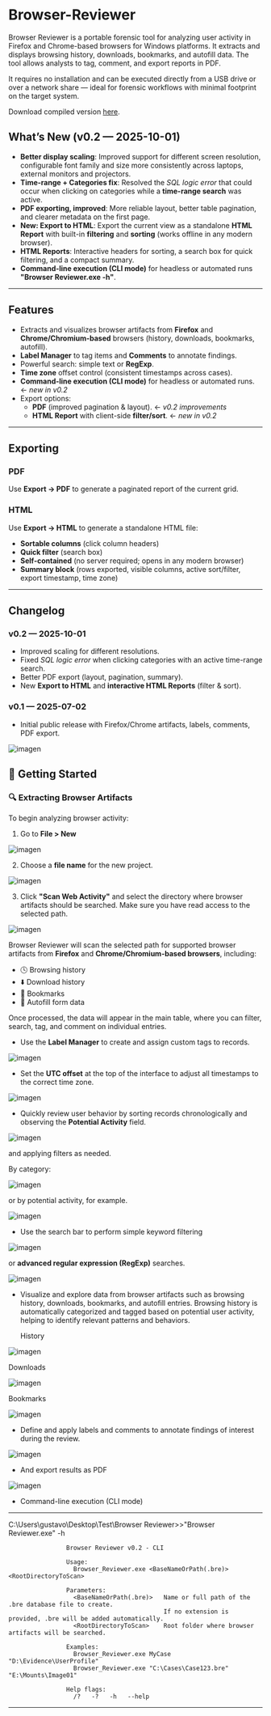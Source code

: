 # Browser-Reviewer
Browser Reviewer is a portable forensic tool for analyzing user activity in Firefox and Chrome-based browsers for Windows platforms. It extracts and displays browsing history, downloads, bookmarks, and autofill data. The tool allows analysts to tag, comment, and export reports in PDF.

It requires no installation and can be executed directly from a USB drive or over a network share — ideal for forensic workflows with minimal footprint on the target system.

Download compiled version [here](https://github.com/gustavoparedes/Browser-Reviewer/releases/download/v0.2/Browser.Reviewer.v0.2.rar).

## What’s New (v0.2 — 2025-10-01)

- **Better display scaling**: Improved support for different screen resolution, configurable font family and size more consistently across laptops, external monitors and projectors.
- **Time-range + Categories fix**: Resolved the *SQL logic error* that could occur when clicking on categories while a **time-range search** was active.
- **PDF exporting, improved**: More reliable layout, better table pagination, and clearer metadata on the first page.
- **New: Export to HTML**: Export the current view as a standalone **HTML Report** with built-in **filtering** and **sorting** (works offline in any modern browser).
- **HTML Reports**: Interactive headers for sorting, a search box for quick filtering, and a compact summary.
- **Command-line execution (CLI mode)** for headless or automated runs **"Browser Reviewer.exe -h"**.

---

## Features

- Extracts and visualizes browser artifacts from **Firefox** and **Chrome/Chromium-based** browsers (history, downloads, bookmarks, autofill).
- **Label Manager** to tag items and **Comments** to annotate findings.
- Powerful search: simple text or **RegExp**.
- **Time zone** offset control (consistent timestamps across cases).
- **Command-line execution (CLI mode)** for headless or automated runs. ← *new in v0.2*
- Export options:
  - **PDF** (improved pagination & layout). ← *v0.2 improvements*
  - **HTML Report** with client-side **filter/sort**. ← *new in v0.2*

---

## Exporting

### PDF
Use **Export → PDF** to generate a paginated report of the current grid.  

### HTML
Use **Export → HTML** to generate a standalone HTML file:
- **Sortable columns** (click column headers)
- **Quick filter** (search box)
- **Self-contained** (no server required; opens in any modern browser)
- **Summary block** (rows exported, visible columns, active sort/filter, export timestamp, time zone)

---

## Changelog

### v0.2 — 2025-10-01
- Improved scaling for different resolutions.
- Fixed *SQL logic error* when clicking categories with an active time-range search.
- Better PDF export (layout, pagination, summary).
- New **Export to HTML** and **interactive HTML Reports** (filter & sort).

### v0.1 — 2025-07-02
- Initial public release with Firefox/Chrome artifacts, labels, comments, PDF export.


![imagen](https://github.com/user-attachments/assets/3395cf20-1b7f-472b-8dee-7622d6876262)


## 🚀 Getting Started

### 🔍 Extracting Browser Artifacts

To begin analyzing browser activity:

1. Go to **File > New**
   
![imagen](https://github.com/user-attachments/assets/eb79f8d9-1d95-4f0b-b28f-633a715c24ae)

2. Choose a **file name** for the new project.

![imagen](https://github.com/user-attachments/assets/fcfb1526-7f6a-468c-9989-cf1422c3ea86)


   
3. Click **"Scan Web Activity"** and select the directory where browser artifacts should be searched. Make sure you have read access to the selected path.

![imagen](https://github.com/user-attachments/assets/4c17b8bb-eb37-40a5-97f7-5934bf92fc69)




Browser Reviewer will scan the selected path for supported browser artifacts from **Firefox** and **Chrome/Chromium-based browsers**, including:

- 🕓 Browsing history  
- ⬇️ Download history  
- 🔖 Bookmarks  
- 🧠 Autofill form data  

Once processed, the data will appear in the main table, where you can filter, search, tag, and comment on individual entries.

- Use the **Label Manager** to create and assign custom tags to records.

![imagen](https://github.com/user-attachments/assets/fd3b890a-2476-4573-8547-fb9d6ace97d1)


- Set the **UTC offset** at the top of the interface to adjust all timestamps to the correct time zone.


![imagen](https://github.com/user-attachments/assets/ca1c4145-2d7f-4a24-b35f-04b0cd240264)

- Quickly review user behavior by sorting records chronologically and observing the **Potential Activity** field.

![imagen](https://github.com/user-attachments/assets/3309b8db-8385-4085-9be8-3e58b2c8cee6)


  and applying filters as needed.

  By category:

![imagen](https://github.com/user-attachments/assets/db3c666d-f886-4513-a7b7-ee7c3810532a)
  

or by potential activity, for example.

![imagen](https://github.com/user-attachments/assets/0dca8f1e-cafb-44ce-85e0-ae70f752f57b)



- Use the search bar to perform simple keyword filtering 

![imagen](https://github.com/user-attachments/assets/435882ed-ab08-4838-ab7b-82d35d2861f6)


or **advanced regular expression (RegExp)** searches.

![imagen](https://github.com/user-attachments/assets/53f3262e-ddb3-4749-a170-571f27a29823)

- Visualize and explore data from browser artifacts such as browsing history, downloads, bookmarks, and autofill entries. Browsing history is automatically categorized and tagged based on potential user activity, helping to identify relevant patterns and behaviors.

  History

![imagen](https://github.com/user-attachments/assets/5444bbc6-4ccd-452f-81bc-d386b8edcafa)

  Downloads

![imagen](https://github.com/user-attachments/assets/14a269fd-c90c-4153-9a3a-394f9b6ea897)

  Bookmarks

![imagen](https://github.com/user-attachments/assets/753dae17-b663-4420-a3df-64dc937cfa08)

  

- Define and apply labels and comments to annotate findings of interest during the review.
  
![imagen](https://github.com/user-attachments/assets/a7db0671-292d-4a96-b1c5-e45d53c787fe)

- And export results as PDF

![imagen](https://github.com/user-attachments/assets/f9eafe3d-cbe2-4a74-adaa-494d6bd06ca3)

- Command-line execution (CLI mode)

---

C:\Users\gustavo\Desktop\Test\Browser Reviewer>>"Browser Reviewer.exe" -h

                    Browser Reviewer v0.2 - CLI

                    Usage:
                      Browser_Reviewer.exe <BaseNameOrPath(.bre)> <RootDirectoryToScan>

                    Parameters:
                      <BaseNameOrPath(.bre)>   Name or full path of the .bre database file to create.
                                               If no extension is provided, .bre will be added automatically.
                      <RootDirectoryToScan>    Root folder where browser artifacts will be searched.

                    Examples:
                      Browser_Reviewer.exe MyCase "D:\Evidence\UserProfile"
                      Browser_Reviewer.exe "C:\Cases\Case123.bre" "E:\Mounts\Image01"

                    Help flags:
                      /?   -?   -h   --help



---




  
